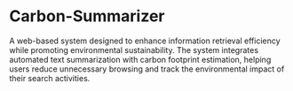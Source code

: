 # Carbon-Summarizer
A web-based system designed to enhance information retrieval efficiency while promoting environmental sustainability. The system integrates automated text summarization with carbon footprint estimation, helping users reduce unnecessary browsing and track the environmental impact of their search activities.
